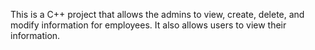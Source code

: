 This is a C++ project that allows the admins to view, create, delete, and modify information for employees. It also allows users to view their information.
